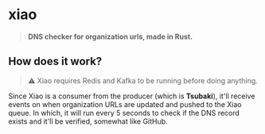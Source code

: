 # xiao

> **DNS checker for organization urls, made in Rust.**

## How does it work?

> :warning: Xiao requires Redis and Kafka to be running before doing anything.

Since Xiao is a consumer from the producer (which is **Tsubaki**), it'll receive events on when organization URLs are updated and pushed to the Xiao queue. In which, it will run every 5 seconds to check if the DNS record exists and it'll be verified, somewhat like GitHub.

